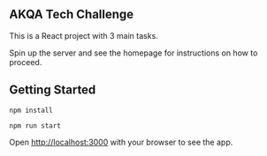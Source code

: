 ## AKQA Tech Challenge

This is a React project with 3 main tasks. 

Spin up the server and see the homepage for instructions on how to proceed.

## Getting Started

```
npm install
```

```
npm run start
```

Open [http://localhost:3000](http://localhost:3000) with your browser to see the app.
